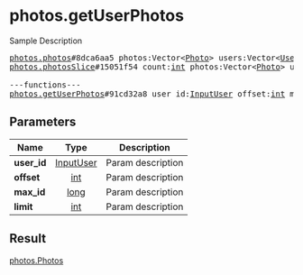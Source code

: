 # photos.getUserPhotos

Sample Description

<pre>
<a href="../constructor/photos.photos.md">photos.photos</a>#8dca6aa5 photos:Vector&lt;<a href="../type/Photo.md">Photo</a>&gt; users:Vector&lt;<a href="../type/User.md">User</a>&gt; = <a href="../type/photos.Photos.md">photos.Photos</a>;
<a href="../constructor/photos.photosSlice.md">photos.photosSlice</a>#15051f54 count:<a href="../type/int.md">int</a> photos:Vector&lt;<a href="../type/Photo.md">Photo</a>&gt; users:Vector&lt;<a href="../type/User.md">User</a>&gt; = <a href="../type/photos.Photos.md">photos.Photos</a>;

---functions---
<a href="../method/photos.getUserPhotos.md">photos.getUserPhotos</a>#91cd32a8 user_id:<a href="../type/InputUser.md">InputUser</a> offset:<a href="../type/int.md">int</a> max_id:<a href="../type/long.md">long</a> limit:<a href="../type/int.md">int</a> = <a href="../type/photos.Photos.md">photos.Photos</a>;</pre>
## Parameters

| Name | Type | Description |
|------|:----:|-------------|
| **user_id** | <a href="../type/InputUser.md">InputUser</a> | Param description |
| **offset** | <a href="../type/int.md">int</a> | Param description |
| **max_id** | <a href="../type/long.md">long</a> | Param description |
| **limit** | <a href="../type/int.md">int</a> | Param description |

## Result

<a href="../type/photos.Photos.md">photos.Photos</a>

